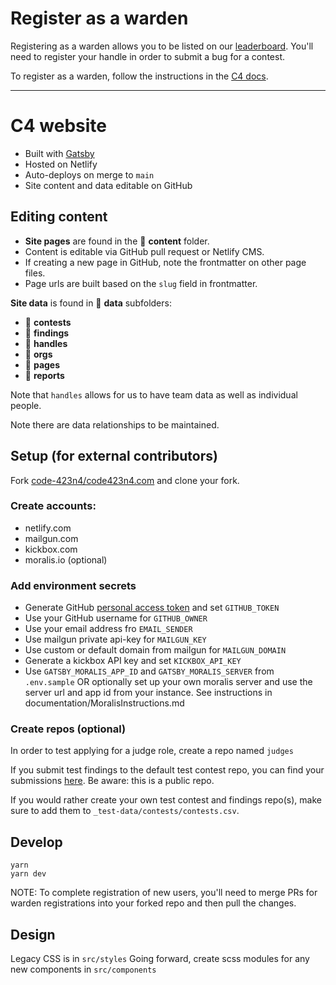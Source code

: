 # Register as a warden

Registering as a warden allows you to be listed on our [leaderboard](https://code423n4.com/leaderboard). You'll need to register your handle in order to submit a bug for a contest.

To register as a warden, follow the instructions in the [C4 docs](https://docs.code4rena.com/roles/wardens).

---

# C4 website

- Built with [Gatsby](https://www.gatsbyjs.com/docs/)
- Hosted on Netlify
- Auto-deploys on merge to `main`
- Site content and data editable on GitHub

## Editing content

- **Site pages** are found in the 📁 **content** folder.
- Content is editable via GitHub pull request or Netlify CMS.
- If creating a new page in GitHub, note the frontmatter on other page files.
- Page urls are built based on the `slug` field in frontmatter.

**Site data** is found in 📁 **data** subfolders:

- 📁 **contests**
- 📁 **findings**
- 📁 **handles**
- 📁 **orgs**
- 📁 **pages**
- 📁 **reports**

Note that `handles` allows for us to have team data as well as individual people.

Note there are data relationships to be maintained.

## Setup (for external contributors)

Fork [code-423n4/code423n4.com](https://github.com/code-423n4/code423n4.com) and clone your fork.

### Create accounts:

- netlify.com
- mailgun.com
- kickbox.com
- moralis.io (optional)

### Add environment secrets

- Generate GitHub [personal access token](https://docs.github.com/en/authentication/keeping-your-account-and-data-secure/creating-a-personal-access-token) and set `GITHUB_TOKEN`
- Use your GitHub username for `GITHUB_OWNER`
- Use your email address fro `EMAIL_SENDER`
- Use mailgun private api-key for `MAILGUN_KEY`
- Use custom or default domain from mailgun for `MAILGUN_DOMAIN`
- Generate a kickbox API key and set `KICKBOX_API_KEY`
- Use `GATSBY_MORALIS_APP_ID` and `GATSBY_MORALIS_SERVER` from `.env.sample` OR optionally set up your own moralis server and use the server url and app id from your instance. See instructions in documentation/MoralisInstructions.md

### Create repos (optional)

In order to test applying for a judge role, create a repo named `judges`

If you submit test findings to the default test contest repo, you can find your submissions [here](https://github.com/code-423n4/2022-01-dev-test-repo-findings). Be aware: this is a public repo.

If you would rather create your own test contest and findings repo(s), make sure to add them to `_test-data/contests/contests.csv`.

## Develop

```
yarn
yarn dev
```

NOTE: To complete registration of new users, you'll need to merge PRs for warden registrations into your forked repo and then pull the changes.

## Design

Legacy CSS is in `src/styles`
Going forward, create scss modules for any new components in `src/components`

